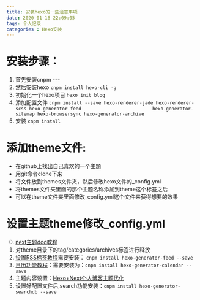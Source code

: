 ```yaml
---
title: 安装hexo的一些注意事项
date: 2020-01-16 22:09:05
tags: 个人记录
categories : Hexo安装
---
```


# 安装步骤：
1. 首先安装cnpm --- 
2. 然后安装hexo    `cnpm install hexo-cli -g`
3. 初始化一个hexo项目  `hexo init blog`
4. 添加配置文件  `cnpm install --save hexo-renderer-jade hexo-renderer-scss hexo-generator-feed                         
				  hexo-generator-sitemap hexo-browsersync hexo-generator-archive`
5. 安装 `cnpm install`

# 添加theme文件:
* 在github上找出自己喜欢的一个主题
* 用git命令clone下来
* 将文件放到themes文件夹，然后修改hexo文件的_config.yml
* 将themes文件夹里面的那个主题名称添加到theme这个标签之后
* 可以在theme文件夹里面修改_config.yml这个文件来获得想要的效果

# 设置主题theme修改_config.yml
0. [next主题doc教程](http://theme-next.iissnan.com/theme-settings.html#author-sites)
1. 对theme目录下的tag/categories/archives标签进行释放
2. [设置RSS标签教程](https://www.jianshu.com/p/a79422ab2013)需要安装： `cnpm install hexo-generator-feed --save`
3. [日历功能教程](https://www.jianshu.com/p/b9665a8e8282)：需要安装为：`cnpm install hexo-generator-calendar --save`
4. 主题内容设置：[Hexo+Next个人博客主题优化](https://www.jianshu.com/p/efbeddc5eb19)
5. 设置好配置文件后,search功能安装：`cnpm install hexo-generator-searchdb --save`



